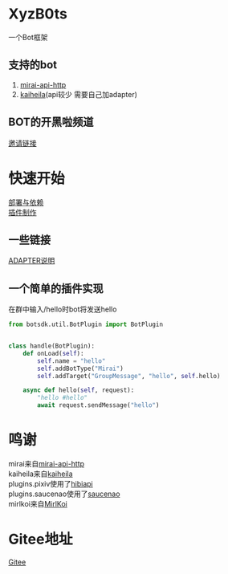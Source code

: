 # XyzB0ts
一个Bot框架

## 支持的bot
1. [mirai-api-http](https://github.com/project-mirai/mirai-api-http)
2. [kaiheila](https://github.com/kaiheila/api-docs)(api较少 需要自己加adapter)

## BOT的开黑啦频道
 [邀请链接](https://kaihei.co/LUTGj9)

# 快速开始
 [部署与依赖](/docs/HOWTODEPLOY.MD)  
 [插件制作](/docs/HOWTOMAKEPLUGIN.MD)

## 一些链接
 [ADAPTER说明](/docs/ADAPTER.MD)

## 一个简单的插件实现
 在群中输入/hello时bot将发送hello

```python
from botsdk.util.BotPlugin import BotPlugin


class handle(BotPlugin):
    def onLoad(self):
        self.name = "hello"
        self.addBotType("Mirai")
        self.addTarget("GroupMessage", "hello", self.hello)

    async def hello(self, request):
        "hello #hello"
        await request.sendMessage("hello")

```

# 鸣谢
 mirai来自[mirai-api-http](https://github.com/project-mirai/mirai-api-http)  
 kaiheila来自[kaiheila](https://github.com/kaiheila/api-docs)  
 plugins.pixiv使用了[hibiapi](https://github.com/mixmoe/HibiAPI)  
 plugins.saucenao使用了[saucenao](https://saucenao.com/)  
 mirlkoi来自[MirlKoi](https://iw233.cn/)

# Gitee地址
 [Gitee](https://gitee.com/d6e3032b/XyzB0ts)
